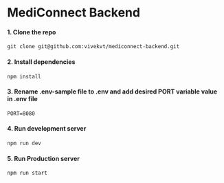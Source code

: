# MediConnect Backend

#### 1. Clone the repo

```
git clone git@github.com:vivekvt/mediconnect-backend.git
```

#### 2. Install dependencies

```
npm install
```

#### 3. Rename .env-sample file to .env and add desired PORT variable value in .env file

```
PORT=8080
```

#### 4. Run development server

```
npm run dev
```

#### 5. Run Production server

```
npm run start
```
